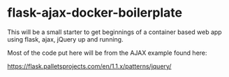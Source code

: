 # flask-ajax-docker-boilerplate
This will be a small starter to get beginnings of a container based web app using flask, ajax, jQuery up and running.

Most of the code put here will be from the AJAX example found here:

https://flask.palletsprojects.com/en/1.1.x/patterns/jquery/
